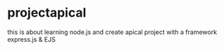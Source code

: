 # projectapical
this is about learning node.js and create apical project with a framework express.js &amp; EJS
